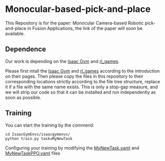 # Monocular-based-pick-and-place

This Repository is for the paper: Monocular Camera-based Robotic pick-and-place in Fusion Applications, the link of the paper will soon be available.

Dependence
----------------------------------------
Our work is depending on the [Isaac Gym](https://github.com/NVIDIA-Omniverse/IsaacGymEnvs) and [rl_games](https://github.com/Denys88/rl_games).

Please first intall the [Isaac Gym](https://github.com/NVIDIA-Omniverse/IsaacGymEnvs) and [rl_games](https://github.com/Denys88/rl_games) according to the introduction on their pages.
Then please copy the files in this repository to their corresponding locations strictly according to the file tree structure, replace it if a file with the same name exists. This is only a stop-gap measure, and we will strip our code so that it can be installed and run independently as soon as possible.

Training
----------------------------------------
You can start the training by the commend:
```
cd IsaacGymEnvs/isaacgymenvs/
python train.py task=MyNewTask
```
Configuring your training by modifying the [MyNewTask.yaml](https://github.com/rolandying/Monocular-based-pick-and-place/blob/main/IsaacGymEnvs/isaacgymenvs/cfg/task/MyNewTask.yaml) and [MyNewTaskPPO.yaml](https://github.com/rolandying/Monocular-based-pick-and-place/blob/main/IsaacGymEnvs/isaacgymenvs/cfg/train/MyNewTaskPPO.yaml) files
